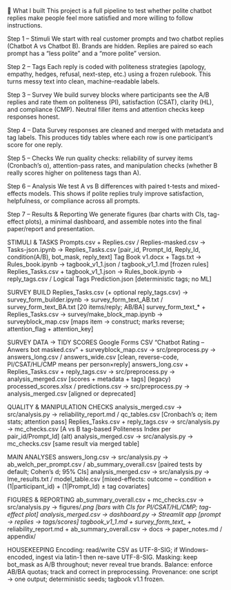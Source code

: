 🌱 What I built
This project is a full pipeline to test whether polite chatbot replies make people feel more satisfied and more willing to follow instructions.

Step 1 – Stimuli
We start with real customer prompts and two chatbot replies (Chatbot A vs Chatbot B). Brands are hidden. Replies are paired so each prompt has a “less polite” and a “more polite” version.

Step 2 – Tags
Each reply is coded with politeness strategies (apology, empathy, hedges, refusal, next-step, etc.) using a frozen rulebook. This turns messy text into clean, machine-readable labels.

Step 3 – Survey
We build survey blocks where participants see the A/B replies and rate them on politeness (PI), satisfaction (CSAT), clarity (HL), and compliance (CMP). Neutral filler items and attention checks keep responses honest.

Step 4 – Data
Survey responses are cleaned and merged with metadata and tag labels. This produces tidy tables where each row is one participant’s score for one reply.

Step 5 – Checks
We run quality checks: reliability of survey items (Cronbach’s α), attention-pass rates, and manipulation checks (whether B really scores higher on politeness tags than A).

Step 6 – Analysis
We test A vs B differences with paired t-tests and mixed-effects models. This shows if polite replies truly improve satisfaction, helpfulness, or compliance across all prompts.

Step 7 – Results & Reporting
We generate figures (bar charts with CIs, tag-effect plots), a minimal dashboard, and assemble notes into the final paper/report and presentation.

STIMULI & TASKS
Prompts.csv + Replies.csv / Replies-masked.csv → Tasks-json.ipynb → Replies\_Tasks.csv  \[pair\_id, Prompt\_Id, Reply\_Id, condition(A/B), bot\_mask, reply\_text]
Tag Book v1.docx + Tags.txt → Rules\_book.ipynb → tagbook\_v1\_1.json / tagbook\_v1\_1.md  \[frozen rules]
Replies\_Tasks.csv + tagbook\_v1\_1.json → Rules\_book.ipynb → reply\_tags.csv / Logical Tags Prediction.json  \[deterministic tags; no ML]

SURVEY BUILD
Replies\_Tasks.csv (+ optional reply\_tags.csv) → survey\_form\_builder.ipynb → survey\_form\_text\_AB.txt / survey\_form\_text\_BA.txt  \[20 items/reply; AB/BA]
survey\_form\_text\_\* + Replies\_Tasks.csv → survey/make\_block\_map.ipynb → surveyblock\_map.csv  \[maps item → construct; marks reverse; attention\_flag + attention\_key]

SURVEY DATA → TIDY SCORES
Google Forms CSV “Chatbot Rating – Anwers bot masked.csv” + surveyblock\_map.csv → src/preprocess.py → answers\_long.csv / answers\_wide.csv  \[clean, reverse-code, PI/CSAT/HL/CMP means per person×reply]
answers\_long.csv + Replies\_Tasks.csv + reply\_tags.csv → src/preprocess.py → analysis\_merged.csv  \[scores + metadata + tags]
(legacy) processed\_scores.xlsx / predictions.csv → src/preprocess.py → analysis\_merged.csv  \[aligned or deprecated]

QUALITY & MANIPULATION CHECKS
analysis\_merged.csv → src/analysis.py → reliability\_report.md / qc\_tables.csv  \[Cronbach’s α; item stats; attention pass]
Replies\_Tasks.csv + reply\_tags.csv → src/analysis.py → mc\_checks.csv  \[A vs B tag-based Politeness Index per pair\_id/Prompt\_Id]
(alt) analysis\_merged.csv → src/analysis.py → mc\_checks.csv  \[same result via merged table]

MAIN ANALYSES
answers\_long.csv → src/analysis.py → ab\_welch\_per\_prompt.csv / ab\_summary\_overall.csv  \[paired tests by default; Cohen’s d; 95% CIs]
analysis\_merged.csv → src/analysis.py → lme\_results.txt / model\_table.csv  \[mixed-effects: outcome \~ condition + (1|participant\_id) + (1|Prompt\_Id) ± tag covariates]

FIGURES & REPORTING
ab\_summary\_overall.csv + mc\_checks.csv → src/analysis.py → figures/*.png  \[bars with CIs for PI/CSAT/HL/CMP; tag-effect plot]
analysis\_merged.csv → dashboard.py → Streamlit app  \[prompt → replies → tags/scores]
tagbook\_v1\_1.md + survey\_form\_text\_* + reliability\_report.md + ab\_summary\_overall.csv → docs → paper\_notes.md / appendix/

HOUSEKEEPING
Encoding: read/write CSV as UTF-8-SIG; if Windows-encoded, ingest via latin-1 then re-save UTF-8-SIG.
Masking: keep bot\_mask as A/B throughout; never reveal true brands.
Balance: enforce AB/BA quotas; track and correct in preprocessing.
Provenance: one script → one output; deterministic seeds; tagbook v1.1 frozen.
